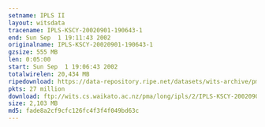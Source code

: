 ```yaml
---
setname: IPLS II
layout: witsdata
tracename: IPLS-KSCY-20020901-190643-1
end: Sun Sep  1 19:11:43 2002
originalname: IPLS-KSCY-20020901-190643-1
gzsize: 555 MB
len: 0:05:00
start: Sun Sep  1 19:06:43 2002
totalwirelen: 20,434 MB
ripedownload: https://data-repository.ripe.net/datasets/wits-archive/pma/long/ipls/2/IPLS-KSCY-20020901-190643-1.gz
pkts: 27 million
download: ftp://wits.cs.waikato.ac.nz/pma/long/ipls/2/IPLS-KSCY-20020901-190643-1.gz
size: 2,103 MB
md5: fade8a2cf9cfc126fc4f3f4f049bd63c
---
```

